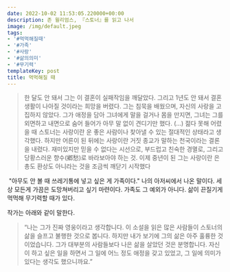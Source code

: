 ```yaml
---
date: 2022-10-02 11:53:05.220000+00:00
description: 존 윌리엄스, 『스토너』를 읽고 나서
image: /img/default.jpeg
tags:
- '#먹먹해질때'
- '#가족'
- '#사랑'
- '#삶의의미'
- '#무기력'
templateKey: post
title: 먹먹해질 때
---
```


> 한 달도 안 돼서 그는 이 결혼이 실패작임을 깨달았다. 그리고 1년도 안 돼서 결혼생활이 나아질 것이라는 희망을 버렸다. 그는 침묵을 배웠으며, 자신의 사랑을 고집하지 않았다. 그가 애정을 담아 그녀에게 말을 걸거나 몸을 만지면, 그녀는 그를 외면하고 내면으로 숨어 들어가 아무 말 없이 견디기만 했다. (...) 젊다 못해 어렸을 때 스토너는 사랑이란 운 좋은 사람이나 찾아낼 수 있는 절대적인 상태라고 생각했다. 하지만 어른이 된 뒤에는 사랑이란 거짓 종교가 말하는 천국이라는 결론을 내렸다. 재미있지만 믿을 수 없다는 시선으로, 부드럽고 친숙한 경멸로, 그리고 당황스러운 향수(鄕愁)로 바라보아야 하는 것. 이제 중년이 된 그는 사랑이란 은총도 환상도 아니라는 것을 조금씩 깨닫기 시작했다

 "아무도 안 볼 때 쓰레기통에 넣고 싶은 게 가족이다." 나의 아저씨에서 나온 말이다. 세상 모든게 가끔은 도망쳐버리고 싶기 마련이다. 가족도 그 예외가 아니다. 삶이 끈질기게 먹먹해 무기력할 때가 있다. 

작가는 아래와 같이 말한다.

> “나는 그가 진짜 영웅이라고 생각합니다. 이 소설을 읽은 많은 사람들이 스토너의 삶을 슬프고 불행한 것으로 봅니다. 하지만 내가 보기에 그의 삶은 아주 훌륭한 것이었습니다. 그가 대부분의 사람들보다 나은 삶을 살았던 것은 분명합니다. 자신이 하고 싶은 일을 하면서 그 일에 어느 정도 애정을 갖고 있었고, 그 일에 의미가 있다는 생각도 했으니까요.”